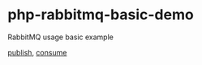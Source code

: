 # php-rabbitmq-basic-demo

RabbitMQ usage basic example

[publish](demo/publish.php), [consume](demo/consume.php)
